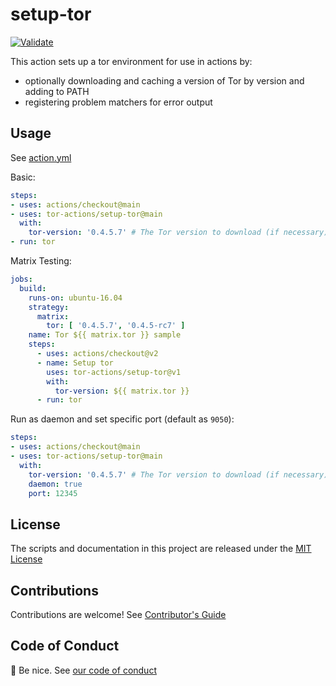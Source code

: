 # setup-tor

[![Validate](https://github.com/tor-actions/setup-tor/actions/workflows/versions.yml/badge.svg)](https://github.com/tor-actions/setup-tor/actions/workflows/versions.yml)

This action sets up a tor environment for use in actions by:

- optionally downloading and caching a version of Tor by version and adding to PATH
- registering problem matchers for error output

## Usage

See [action.yml](action.yml)

Basic:
```yaml
steps:
- uses: actions/checkout@main
- uses: tor-actions/setup-tor@main
  with:
    tor-version: '0.4.5.7' # The Tor version to download (if necessary) and use.
- run: tor
```

Matrix Testing:
```yaml
jobs:
  build:
    runs-on: ubuntu-16.04
    strategy:
      matrix:
        tor: [ '0.4.5.7', '0.4.5-rc7' ]
    name: Tor ${{ matrix.tor }} sample
    steps:
      - uses: actions/checkout@v2
      - name: Setup tor
        uses: tor-actions/setup-tor@v1
        with:
          tor-version: ${{ matrix.tor }}
      - run: tor
```

Run as daemon and set specific port (default as `9050`):
```yaml
steps:
- uses: actions/checkout@main
- uses: tor-actions/setup-tor@main
  with:
    tor-version: '0.4.5.7' # The Tor version to download (if necessary) and use.
    daemon: true
    port: 12345
```

## License

The scripts and documentation in this project are released under the [MIT License](LICENSE)

## Contributions

Contributions are welcome!  See [Contributor's Guide](docs/contributors.md)

## Code of Conduct

:wave: Be nice.  See [our code of conduct](CODE_OF_CONDUCT.md)
